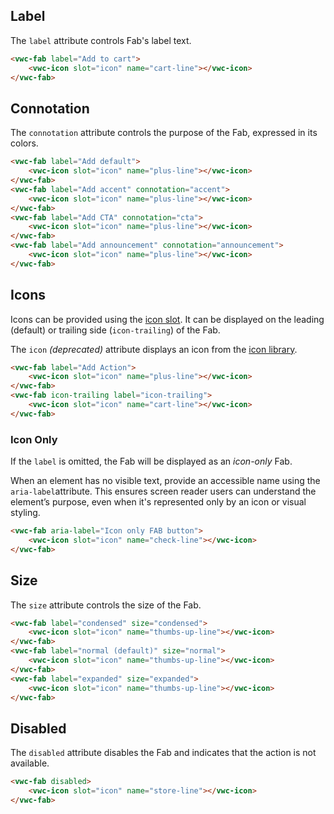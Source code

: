 ## Label

The `label` attribute controls Fab's label text.

```html preview
<vwc-fab label="Add to cart">
	<vwc-icon slot="icon" name="cart-line"></vwc-icon>
</vwc-fab>
```

## Connotation

The `connotation` attribute controls the purpose of the Fab, expressed in its colors.

```html preview
<vwc-fab label="Add default">
	<vwc-icon slot="icon" name="plus-line"></vwc-icon>
</vwc-fab>
<vwc-fab label="Add accent" connotation="accent">
	<vwc-icon slot="icon" name="plus-line"></vwc-icon>
</vwc-fab>
<vwc-fab label="Add CTA" connotation="cta">
	<vwc-icon slot="icon" name="plus-line"></vwc-icon>
</vwc-fab>
<vwc-fab label="Add announcement" connotation="announcement">
	<vwc-icon slot="icon" name="plus-line"></vwc-icon>
</vwc-fab>
```

## Icons

Icons can be provided using the [icon slot](/components/fab/code/#icon-slot). It can be displayed on the leading (default) or trailing side (`icon-trailing`) of the Fab.

The `icon` _(deprecated)_ attribute displays an icon from the [icon library](/icons/icons-gallery/).

```html preview
<vwc-fab label="Add Action">
	<vwc-icon slot="icon" name="plus-line"></vwc-icon>
</vwc-fab>
<vwc-fab icon-trailing label="icon-trailing">
	<vwc-icon slot="icon" name="cart-line"></vwc-icon>
</vwc-fab>
```

### Icon Only

If the `label` is omitted, the Fab will be displayed as an _icon-only_ Fab.

<vwc-note connotation="information" headline="Accessibility Tip">
	<vwc-icon slot="icon" name="accessibility-line"></vwc-icon>

When an element has no visible text, provide an accessible name using the <nobr><code>aria-label</code></nobr>attribute. This ensures screen reader users can understand the element’s purpose, even when it's represented only by an icon or visual styling.

</vwc-note>

```html preview
<vwc-fab aria-label="Icon only FAB button">
	<vwc-icon slot="icon" name="check-line"></vwc-icon>
</vwc-fab>
```

## Size

The `size` attribute controls the size of the Fab.

```html preview
<vwc-fab label="condensed" size="condensed">
	<vwc-icon slot="icon" name="thumbs-up-line"></vwc-icon>
</vwc-fab>
<vwc-fab label="normal (default)" size="normal">
	<vwc-icon slot="icon" name="thumbs-up-line"></vwc-icon>
</vwc-fab>
<vwc-fab label="expanded" size="expanded">
	<vwc-icon slot="icon" name="thumbs-up-line"></vwc-icon>
</vwc-fab>
```

## Disabled

The `disabled` attribute disables the Fab and indicates that the action is not available.

```html preview
<vwc-fab disabled>
	<vwc-icon slot="icon" name="store-line"></vwc-icon>
</vwc-fab>
```
